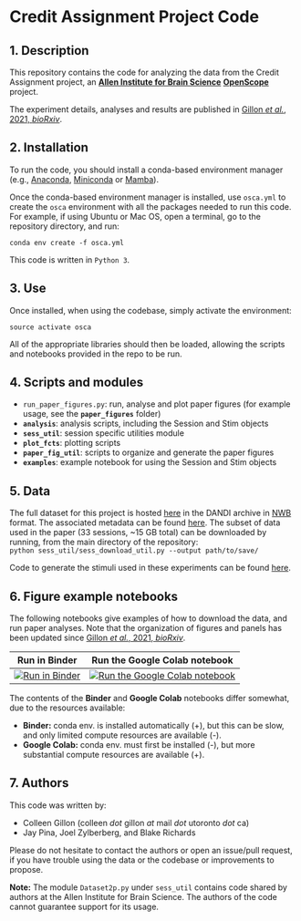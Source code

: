 # Credit Assignment Project Code

## 1. Description
This repository contains the code for analyzing the data from the Credit Assignment project, an [**Allen Institute for Brain Science**](https://alleninstitute.org/what-we-do/brain-science/) [**OpenScope**](https://alleninstitute.org/what-we-do/brain-science/news-press/press-releases/openscope-first-shared-observatory-neuroscience) project. 

The experiment details, analyses and results are published in [Gillon _et al._, 2021, _bioRxiv_](https://www.biorxiv.org/content/10.1101/2021.01.15.426915).  

## 2. Installation
To run the code, you should install a conda-based environment manager (e.g., [Anaconda](https://www.anaconda.com/), [Miniconda](https://conda.io/miniconda.html) or [Mamba](https://mamba.readthedocs.io/en/latest/installation.html)).

Once the conda-based environment manager is installed, use `osca.yml` to create the `osca` environment with all the packages needed to run this code. For example, if using Ubuntu or Mac OS, open a terminal, go to the repository directory, and run:

`conda env create -f osca.yml`  

This code is written in `Python 3`. 

## 3. Use
Once installed, when using the codebase, simply activate the environment:

`source activate osca`  

All of the appropriate libraries should then be loaded, allowing the scripts and notebooks provided in the repo to be run.

## 4. Scripts and modules
* `run_paper_figures.py`: run, analyse and plot paper figures (for example usage, see the **`paper_figures`** folder)
* **`analysis`**: analysis scripts, including the Session and Stim objects
* **`sess_util`**: session specific utilities module
* **`plot_fcts`**: plotting scripts
* **`paper_fig_util`**: scripts to organize and generate the paper figures
* **`examples`**: example notebook for using the Session and Stim objects 

## 5. Data
The full dataset for this project is hosted [here](https://gui.dandiarchive.org/#/dandiset/000037) in the DANDI archive in [NWB](https://www.nwb.org/) format. The associated metadata can be found [here](https://github.com/jeromelecoq/allen_openscope_metadata/tree/master/projects/credit_assignement). The subset of data used in the paper (33 sessions, ~15 GB total) can be downloaded by running, from the main directory of the repository:  
`python sess_util/sess_download_util.py --output path/to/save/`

Code to generate the stimuli used in these experiments can be found [here](https://github.com/colleenjg/cred_assign_stimuli).  

## 6. Figure example notebooks

The following notebooks give examples of how to download the data, and run paper analyses. Note that the organization of figures and panels has been updated since [Gillon _et al._, 2021, _bioRxiv_](https://www.biorxiv.org/content/10.1101/2021.01.15.426915).

| Run in Binder | Run the Google Colab notebook |
| ------------- | ----------------------------- |
| [![Run in Binder](https://mybinder.org/badge_logo.svg)](https://mybinder.org/v2/gh/colleenjg/OpenScope_CA_Analysis/allen?labpath=run_paper_figures.ipynb) | [![Run the Google Colab notebook](https://colab.research.google.com/assets/colab-badge.svg)](https://colab.research.google.com/github/colleenjg/OpenScope_CA_Analysis/blob/allen/run_paper_figures_colab.ipynb) |

The contents of the **Binder** and **Google Colab** notebooks differ somewhat, due to the resources available: 
* **Binder:** conda env. is installed automatically (+), but this can be slow, and only limited compute resources are available (-).    
* **Google Colab:** conda env. must first be installed (-), but more substantial compute resources are available (+).  


## 7. Authors
This code was written by:

* Colleen Gillon (colleen _dot_ gillon _at_ mail _dot_ utoronto _dot_ ca)
* Jay Pina, Joel Zylberberg, and Blake Richards

Please do not hesitate to contact the authors or open an issue/pull request, if you have trouble using the data or the codebase or improvements to propose.  

**Note:** The module `Dataset2p.py` under `sess_util` contains code shared by authors at the Allen Institute for Brain Science. The authors of the code cannot guarantee support for its usage.

